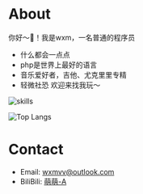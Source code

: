 # About
你好～👋！我是wxm，一名普通的程序员
- 什么都会一点点
- php是世界上最好的语言
- 音乐爱好者，吉他、尤克里里专精
- 轻微社恐
欢迎来找我玩～

![skills](https://skillicons.dev/icons?i=github,discord,linux,regex,md,js,jquery,ts,vue,react,css,go,py,swift,mysql,postgres,redis,selenium,flutter,electron,vim,vscode)

![Top Langs](https://github-readme-stats.vercel.app/api/top-langs?username=wxmvv&theme=dracula&show_icons=true&layout=compact&bg_color=00000000)

# Contact

- Email: [wxmvv@outlook.com](mailto:wxmvv@outlook.com)
- BiliBili: [萌萌-A](https://space.bilibili.com/35642)
